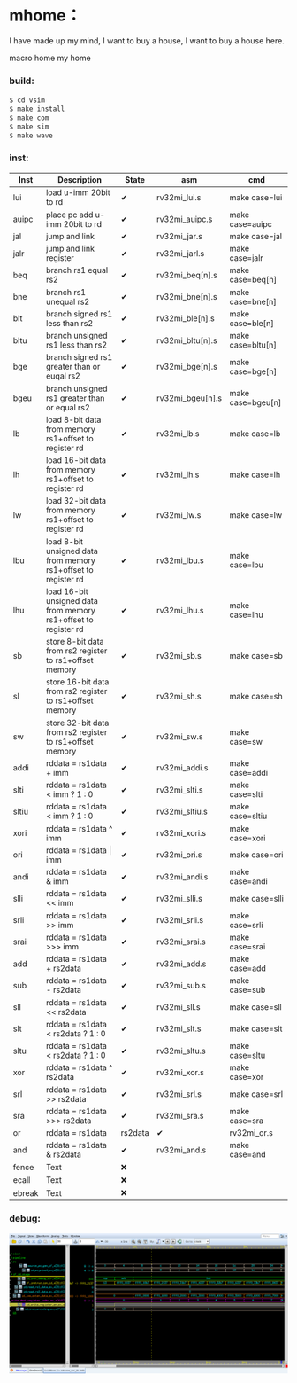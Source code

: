 # mhome：
  I have made up my mind, I want to buy a house, I want to buy a house here.
  
  macro home my home

### build:
```shell
$ cd vsim
$ make install
$ make com
$ make sim
$ make wave
```
### inst:
| Inst   | Description | State | asm | cmd |
|  ---   | --- | --- | --- | --- |
| lui    | load u-imm 20bit to rd  |✔ |  rv32mi_lui.s | make case=lui|
| auipc  | place pc add u-imm 20bit to rd |✔ |  rv32mi_auipc.s | make case=auipc |
| jal    | jump and link |✔ |  rv32mi_jar.s | make case=jal |
| jalr   | jump and link register |✔ |  rv32mi_jarl.s | make case=jalr |
| beq    | branch rs1 equal rs2 |✔ |  rv32mi_beq[n].s | make case=beq[n] |
| bne    | branch rs1 unequal rs2 |✔ |  rv32mi_bne[n].s | make case=bne[n] |
| blt    | branch signed rs1 less than rs2 |✔ |  rv32mi_ble[n].s | make case=ble[n] |
| bltu   | branch unsigned rs1 less than rs2 |✔ |  rv32mi_bltu[n].s | make case=bltu[n] |
| bge    | branch signed rs1 greater than or euqal rs2 |✔ |  rv32mi_bge[n].s | make case=bge[n] |
| bgeu   | branch unsigned rs1 greater than or equal rs2 |✔ |  rv32mi_bgeu[n].s | make case=bgeu[n] |
| lb     | load 8-bit data from memory rs1+offset to register rd |✔ |  rv32mi_lb.s | make case=lb |
| lh     | load 16-bit data from memory rs1+offset to register rd |✔ |  rv32mi_lh.s | make case=lh |
| lw     | load 32-bit data from memory rs1+offset to register rd |✔ |  rv32mi_lw.s | make case=lw |
| lbu    | load 8-bit unsigned data from memory rs1+offset to register rd |✔ |  rv32mi_lbu.s | make case=lbu |
| lhu    | load 16-bit unsigned data from memory rs1+offset to register rd |✔ |  rv32mi_lhu.s | make case=lhu |
| sb     | store 8-bit data from rs2 register to rs1+offset memory |✔ |  rv32mi_sb.s | make case=sb |
| sl     | store 16-bit data from rs2 register to rs1+offset memory |✔ |  rv32mi_sh.s | make case=sh |
| sw     | store 32-bit data from rs2 register to rs1+offset memory |✔ |  rv32mi_sw.s | make case=sw |
| addi   | rddata = rs1data + imm |✔ |  rv32mi_addi.s | make case=addi |
| slti   | rddata = rs1data < imm ? 1 : 0 |✔ |  rv32mi_slti.s | make case=slti |
| sltiu  | rddata = rs1data < imm ? 1 : 0 |✔ |  rv32mi_sltiu.s | make case=sltiu |
| xori   | rddata = rs1data ^ imm |✔ |  rv32mi_xori.s | make case=xori |
| ori    | rddata = rs1data \| imm |✔ |  rv32mi_ori.s | make case=ori |
| andi   | rddata = rs1data & imm |✔ |  rv32mi_andi.s | make case=andi |
| slli   | rddata = rs1data << imm |✔ |  rv32mi_slli.s | make case=slli |
| srli   | rddata = rs1data >> imm |✔ |  rv32mi_srli.s | make case=srli |
| srai   | rddata = rs1data >>> imm |✔ |  rv32mi_srai.s | make case=srai |
| add    | rddata = rs1data + rs2data |✔ |  rv32mi_add.s | make case=add |
| sub    | rddata = rs1data - rs2data |✔ |  rv32mi_sub.s | make case=sub |
| sll    | rddata = rs1data << rs2data |✔ |  rv32mi_sll.s | make case=sll |
| slt    | rddata = rs1data < rs2data ? 1 : 0 |✔ |  rv32mi_slt.s | make case=slt |
| sltu   | rddata = rs1data < rs2data ? 1 : 0 |✔ |  rv32mi_sltu.s | make case=sltu |
| xor    | rddata = rs1data ^ rs2data |✔ |  rv32mi_xor.s | make case=xor |
| srl    | rddata = rs1data >> rs2data |✔ |  rv32mi_srl.s | make case=srl |
| sra    | rddata = rs1data >>> rs2data |✔ |  rv32mi_sra.s | make case=sra |
| or     | rddata = rs1data | rs2data |✔ |  rv32mi_or.s | make case=or |
| and    | rddata = rs1data & rs2data |✔ |  rv32mi_and.s | make case=and |
| fence  | Text        |❌|                 | |
| ecall  | Text        |❌|                 | |
| ebreak | Text        |❌|                 | |

### debug:
![ifidstage](https://github.com/OpenEDF/mhome/blob/main/doc/pic/ifidstage.png)
